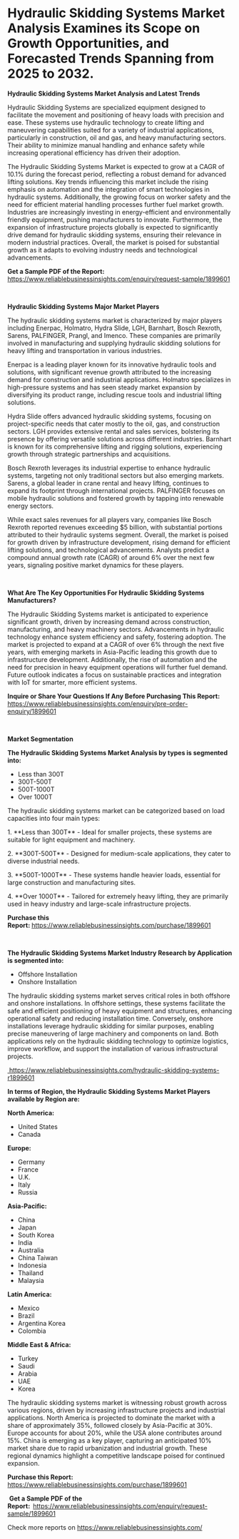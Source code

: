 <p><h1>Hydraulic Skidding Systems Market Analysis Examines its Scope on Growth Opportunities, and Forecasted Trends Spanning from 2025 to 2032.</h1></p><p><strong>Hydraulic Skidding Systems Market Analysis and Latest Trends</strong></p>
<p><p>Hydraulic Skidding Systems are specialized equipment designed to facilitate the movement and positioning of heavy loads with precision and ease. These systems use hydraulic technology to create lifting and maneuvering capabilities suited for a variety of industrial applications, particularly in construction, oil and gas, and heavy manufacturing sectors. Their ability to minimize manual handling and enhance safety while increasing operational efficiency has driven their adoption.</p><p>The Hydraulic Skidding Systems Market is expected to grow at a CAGR of 10.1% during the forecast period, reflecting a robust demand for advanced lifting solutions. Key trends influencing this market include the rising emphasis on automation and the integration of smart technologies in hydraulic systems. Additionally, the growing focus on worker safety and the need for efficient material handling processes further fuel market growth. Industries are increasingly investing in energy-efficient and environmentally friendly equipment, pushing manufacturers to innovate. Furthermore, the expansion of infrastructure projects globally is expected to significantly drive demand for hydraulic skidding systems, ensuring their relevance in modern industrial practices. Overall, the market is poised for substantial growth as it adapts to evolving industry needs and technological advancements.</p></p>
<p><strong>Get a Sample PDF of the Report:&nbsp;</strong> <a href="https://www.reliablebusinessinsights.com/enquiry/request-sample/1899601?utm_campaign=3385&utm_medium=2&utm_source=Github&utm_content=ia&utm_term=10042025&utm_id=hydraulic-skidding-systems">https://www.reliablebusinessinsights.com/enquiry/request-sample/1899601</a></p>
<p>&nbsp;</p>
<p><strong>Hydraulic Skidding Systems Major Market Players</strong></p>
<p><p>The hydraulic skidding systems market is characterized by major players including Enerpac, Holmatro, Hydra Slide, LGH, Barnhart, Bosch Rexroth, Sarens, PALFINGER, Prangl, and Imenco. These companies are primarily involved in manufacturing and supplying hydraulic skidding solutions for heavy lifting and transportation in various industries.</p><p>Enerpac is a leading player known for its innovative hydraulic tools and solutions, with significant revenue growth attributed to the increasing demand for construction and industrial applications. Holmatro specializes in high-pressure systems and has seen steady market expansion by diversifying its product range, including rescue tools and industrial lifting solutions.</p><p>Hydra Slide offers advanced hydraulic skidding systems, focusing on project-specific needs that cater mostly to the oil, gas, and construction sectors. LGH provides extensive rental and sales services, bolstering its presence by offering versatile solutions across different industries. Barnhart is known for its comprehensive lifting and rigging solutions, experiencing growth through strategic partnerships and acquisitions.</p><p>Bosch Rexroth leverages its industrial expertise to enhance hydraulic systems, targeting not only traditional sectors but also emerging markets. Sarens, a global leader in crane rental and heavy lifting, continues to expand its footprint through international projects. PALFINGER focuses on mobile hydraulic solutions and fostered growth by tapping into renewable energy sectors.</p><p>While exact sales revenues for all players vary, companies like Bosch Rexroth reported revenues exceeding $5 billion, with substantial portions attributed to their hydraulic systems segment. Overall, the market is poised for growth driven by infrastructure development, rising demand for efficient lifting solutions, and technological advancements. Analysts predict a compound annual growth rate (CAGR) of around 6% over the next few years, signaling positive market dynamics for these players.</p></p>
<p>&nbsp;</p>
<p><strong>What Are The Key Opportunities For Hydraulic Skidding Systems Manufacturers?</strong></p>
<p><p>The Hydraulic Skidding Systems market is anticipated to experience significant growth, driven by increasing demand across construction, manufacturing, and heavy machinery sectors. Advancements in hydraulic technology enhance system efficiency and safety, fostering adoption. The market is projected to expand at a CAGR of over 6% through the next five years, with emerging markets in Asia-Pacific leading this growth due to infrastructure development. Additionally, the rise of automation and the need for precision in heavy equipment operations will further fuel demand. Future outlook indicates a focus on sustainable practices and integration with IoT for smarter, more efficient systems.</p></p>
<p><strong>Inquire or Share Your Questions If Any Before Purchasing This Report:</strong> <a href="https://www.reliablebusinessinsights.com/enquiry/pre-order-enquiry/1899601?utm_campaign=3385&utm_medium=2&utm_source=Github&utm_content=ia&utm_term=10042025&utm_id=hydraulic-skidding-systems">https://www.reliablebusinessinsights.com/enquiry/pre-order-enquiry/1899601</a></p>
<p>&nbsp;</p>
<p><strong>Market Segmentation</strong></p>
<p><strong>The Hydraulic Skidding Systems Market Analysis by types is segmented into:</strong></p>
<p><ul><li>Less than 300T</li><li>300T-500T</li><li>500T-1000T</li><li>Over 1000T</li></ul></p>
<p><p>The hydraulic skidding systems market can be categorized based on load capacities into four main types: </p><p>1. **Less than 300T** - Ideal for smaller projects, these systems are suitable for light equipment and machinery. </p><p>2. **300T-500T** - Designed for medium-scale applications, they cater to diverse industrial needs. </p><p>3. **500T-1000T** - These systems handle heavier loads, essential for large construction and manufacturing sites. </p><p>4. **Over 1000T** - Tailored for extremely heavy lifting, they are primarily used in heavy industry and large-scale infrastructure projects.</p></p>
<p><strong>Purchase this Report:&nbsp;</strong><a href="https://www.reliablebusinessinsights.com/purchase/1899601?utm_campaign=3385&utm_medium=2&utm_source=Github&utm_content=ia&utm_term=10042025&utm_id=hydraulic-skidding-systems">https://www.reliablebusinessinsights.com/purchase/1899601</a></p>
<p>&nbsp;</p>
<p><strong>The Hydraulic Skidding Systems Market Industry Research by Application is segmented into:</strong></p>
<p><ul><li>Offshore Installation</li><li>Onshore Installation</li></ul></p>
<p><p>The hydraulic skidding systems market serves critical roles in both offshore and onshore installations. In offshore settings, these systems facilitate the safe and efficient positioning of heavy equipment and structures, enhancing operational safety and reducing installation time. Conversely, onshore installations leverage hydraulic skidding for similar purposes, enabling precise maneuvering of large machinery and components on land. Both applications rely on the hydraulic skidding technology to optimize logistics, improve workflow, and support the installation of various infrastructural projects.</p></p>
<p><a href="https://www.reliablebusinessinsights.com/hydraulic-skidding-systems-r1899601?utm_campaign=3385&utm_medium=2&utm_source=Github&utm_content=ia&utm_term=10042025&utm_id=hydraulic-skidding-systems">&nbsp;https://www.reliablebusinessinsights.com/hydraulic-skidding-systems-r1899601</a></p>
<p><strong>In terms of Region, the Hydraulic Skidding Systems Market Players available by Region are:</strong></p>
<p>
    <p> <strong> North America: </strong>
        <ul>
            <li>United States</li>
            <li>Canada</li>
        </ul>
        </p> 
    <p> <strong> Europe: </strong>
        <ul>
            <li>Germany</li>
            <li>France</li>
            <li>U.K.</li>
            <li>Italy</li>
            <li>Russia</li>
        </ul>
        </p> 
    <p> <strong> Asia-Pacific: </strong>
        <ul>
            <li>China</li>
            <li>Japan</li>
            <li>South Korea</li>
            <li>India</li>
            <li>Australia</li>
            <li>China Taiwan</li>
            <li>Indonesia</li>
            <li>Thailand</li>
            <li>Malaysia</li>
        </ul>
        </p> 
    <p> <strong> Latin America: </strong>
        <ul>
            <li>Mexico</li>
            <li>Brazil</li>
            <li>Argentina Korea</li>
            <li>Colombia</li>
        </ul>
        </p> 
    <p> <strong> Middle East & Africa: </strong>
        <ul>
            <li>Turkey</li>
            <li>Saudi</li>
            <li>Arabia</li>
            <li>UAE</li>
            <li>Korea</li>
        </ul>
    </p>
    </p>
<p><p>The hydraulic skidding systems market is witnessing robust growth across various regions, driven by increasing infrastructure projects and industrial applications. North America is projected to dominate the market with a share of approximately 35%, followed closely by Asia-Pacific at 30%. Europe accounts for about 20%, while the USA alone contributes around 15%. China is emerging as a key player, capturing an anticipated 10% market share due to rapid urbanization and industrial growth. These regional dynamics highlight a competitive landscape poised for continued expansion.</p></p>
<p><strong>Purchase this Report: </strong><a href="https://www.reliablebusinessinsights.com/purchase/1899601?utm_campaign=3385&utm_medium=2&utm_source=Github&utm_content=ia&utm_term=10042025&utm_id=hydraulic-skidding-systems">https://www.reliablebusinessinsights.com/purchase/1899601</a></p>
<p>&nbsp;<strong>Get a Sample PDF of the Report:&nbsp;&nbsp;</strong><a href="https://www.reliablebusinessinsights.com/enquiry/request-sample/1899601?utm_campaign=3385&utm_medium=2&utm_source=Github&utm_content=ia&utm_term=10042025&utm_id=hydraulic-skidding-systems">https://www.reliablebusinessinsights.com/enquiry/request-sample/1899601</a></p>
<p><strong></strong></p>
<p>Check more reports on <a href="https://www.reliablebusinessinsights.com/?utm_campaign=3385&utm_medium=2&utm_source=Github&utm_content=ia&utm_term=10042025&utm_id=hydraulic-skidding-systems">https://www.reliablebusinessinsights.com/</a></p>